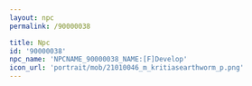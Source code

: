 ```yaml
---
layout: npc
permalink: /90000038

title: Npc
id: '90000038'
npc_name: 'NPCNAME_90000038_NAME:[F]Develop'
icon_url: 'portrait/mob/21010046_m_kritiasearthworm_p.png'
---
```

